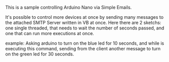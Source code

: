 This is a sample controlling Arduino Nano via Simple Emails.

It's possible to control more devices at once by sending many messages to the attached SMTP Server written in VB at once.
Here there are 2 sketchs: one single threaded, that needs to wait the number of seconds passed, and one that can run more executions at once. 

example: Asking arduino to turn on the blue led for 10 seconds, and while is executing this command, sending from the client another message to turn on the green led for 30 seconds.

